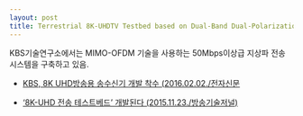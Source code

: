```yaml
---
layout: post
title: Terrestrial 8K-UHDTV Testbed based on Dual-Band Dual-Polarization MIMO-OFDM Systems
---
```


KBS기술연구소에서는 MIMO-OFDM 기술을 사용하는 50Mbps이상급 지상파 전송 시스템을 구축하고 있음.

* [KBS, 8K UHD방송용 송수신기 개발 착수 (2016.02.02./전자신문](http://www.etnews.com/tools/article_print.html?art_code=20160202000296&charset=utf-8)

* [‘8K-UHD 전송 테스트베드’ 개발된다 (2015.11.23./방송기술저널)](http://journal.kobeta.com/8k-uhd-%EC%A0%84%EC%86%A1-%ED%85%8C%EC%8A%A4%ED%8A%B8%EB%B2%A0%EB%93%9C-%EA%B0%9C%EB%B0%9C%EB%90%9C%EB%8B%A4/)
